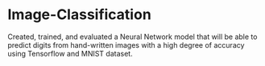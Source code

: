 # Image-Classification
Created, trained, and evaluated a Neural Network model that will be able to predict digits from hand-written images with a high degree of accuracy using Tensorflow and MNIST dataset. 


